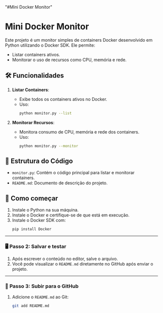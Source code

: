 "#Mini Docker Monitor" 
# Mini Docker Monitor

Este projeto é um monitor simples de containers Docker desenvolvido em Python utilizando o Docker SDK. Ele permite:
- Listar containers ativos.
- Monitorar o uso de recursos como CPU, memória e rede.

## 🛠 Funcionalidades

1. **Listar Containers**:
   - Exibe todos os containers ativos no Docker.
   - Uso:
     ```bash
     python monitor.py --list
     ```

2. **Monitorar Recursos**:
   - Monitora consumo de CPU, memória e rede dos containers.
   - Uso:
     ```bash
     python monitor.py --monitor
     ```

## 📂 Estrutura do Código

- `monitor.py`: Contém o código principal para listar e monitorar containers.
- `README.md`: Documento de descrição do projeto.

## 🚀 Como começar

1. Instale o Python na sua máquina.
2. Instale o Docker e certifique-se de que está em execução.
3. Instale o Docker SDK com:
   ```bash
   pip install Docker


---

### 🖥 **Passo 2: Salvar e testar**
1. Após escrever o conteúdo no editor, salve o arquivo.
2. Você pode visualizar o `README.md` diretamente no GitHub após enviar o projeto.

---

### 🚦 **Passo 3: Subir para o GitHub**
1. Adicione o `README.md` ao Git:
   ```bash
   git add README.md
